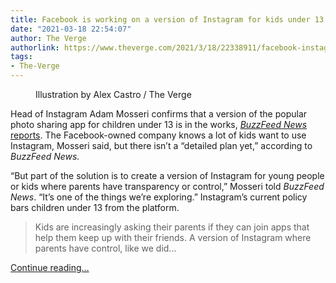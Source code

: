 ```yaml
---
title: Facebook is working on a version of Instagram for kids under 13
date: "2021-03-18 22:54:07"
author: The Verge
authorlink: https://www.theverge.com/2021/3/18/22338911/facebook-instagram-kids-privacy-coppa
tags:
- The-Verge
---
```

<figure>
      <img alt="" src="https://cdn.vox-cdn.com/thumbor/JlTaBeWU5zGNFfskedMaZcYo6uo=/0x0:2040x1360/1310x873/cdn.vox-cdn.com/uploads/chorus_image/image/68990588/acastro_190919_1777_instagram_0003.0.0.jpg" />
        <figcaption>Illustration by Alex Castro / The Verge</figcaption>
    </figure>

  <p id="fgxoSP">Head of Instagram Adam Mosseri confirms that a version of the popular photo sharing app for children under 13 is in the works, <a href="https://www.buzzfeednews.com/article/ryanmac/facebook-instagram-for-children-under-13"><em>BuzzFeed News </em>reports</a>. The Facebook-owned company knows a lot of kids want to use Instagram, Mosseri said, but there isn’t a “detailed plan yet,” according to <em>BuzzFeed News.</em> </p>
<p id="nTYa6R">“But part of the solution is to create a version of Instagram for young people or kids where parents have transparency or control,” Mosseri told <em>BuzzFeed News</em>. “It’s one of the things we’re exploring.” Instagram’s current policy bars children under 13 from the platform.</p>
<div id="Ytrhwa">
<blockquote class="twitter-tweet" data-conversation="none">
<p lang="en" dir="ltr">Kids are increasingly asking their parents if they can join apps that help them keep up with their friends. A version of Instagram where parents have control, like we did...</p>
</blockquote>
</div>
  <p>
    <a href="https://www.theverge.com/2021/3/18/22338911/facebook-instagram-kids-privacy-coppa">Continue reading&hellip;</a>
  </p>